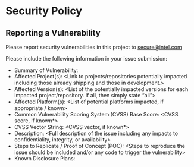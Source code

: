 # Security Policy

## Reporting a Vulnerability

Please report security vulnerabilities in this project to secure@intel.com

Please include the following information in your issue submission:
* Summary of Vulnerability: <Provide a short description of the vulnerability in sufficient technical details>
* Affected Project(s):	<Link to projects/repositories potentially impacted including those already shipping and those in development.>
* Affected Version(s):	<List of the potentially impacted versions for each impacted project/repository. If all, then simply state “all”>
* Affected Platform(s):	<List of potential platforms impacted, if appropriate / known>
* Common Vulnerability Scoring System (CVSS) Base Score:	<CVSS score, if known*>
* CVSS Vector String:	<CVSS vector, if known*>
* Description:	<Full description of the issue including any impacts to confidentiality, integrity, or availability>
* Steps to Replicate / Proof of Concept (POC):	<Steps to reproduce the issue should be included and/or any code to trigger the vulnerability>
* Known Disclosure Plans:	<Any known public disclosure plans or if the vulnerability is publicly known.>
